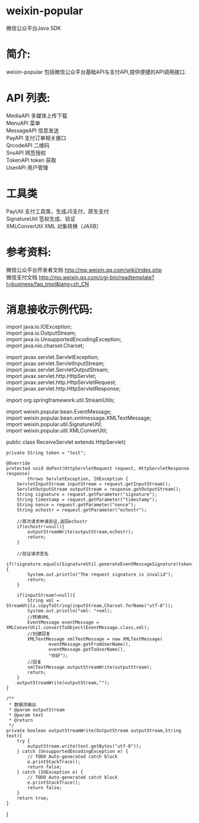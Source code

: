 weixin-popular
==============

微信公众平台Java SDK


简介:
==============
weixin-popular 包括微信公众平台基础API与支付API,提供便捷的API调用接口.

API 列表:
==============
MediaAPI	多媒体上传下载  
MenuAPI		菜单   
MessageAPI      信息发送   
PayAPI		支付订单相关接口   
QrcodeAPI       二维码   
SnsAPI          网签授权   
TokenAPI        token 获取   
UserAPI         用户管理  


工具类
==============
PayUtil         支付工具类，生成JS支付，原生支付   
SignatureUtil   签权生成、验证   
XMLConverUtil   XML 对象转换（JAXB）   

参考资料:
==============
微信公众平台开发者文档 http://mp.weixin.qq.com/wiki/index.php    
微信支付文档 http://mp.weixin.qq.com/cgi-bin/readtemplate?t=business/faq_tmpl&lang=zh_CN


消息接收示例代码:
==============
import java.io.IOException;   
import java.io.OutputStream;   
import java.io.UnsupportedEncodingException;   
import java.nio.charset.Charset;   

import javax.servlet.ServletException;   
import javax.servlet.ServletInputStream;   
import javax.servlet.ServletOutputStream;   
import javax.servlet.http.HttpServlet;   
import javax.servlet.http.HttpServletRequest;   
import javax.servlet.http.HttpServletResponse;   

import org.springframework.util.StreamUtils;   

import weixin.popular.bean.EventMessage;   
import weixin.popular.bean.xmlmessage.XMLTextMessage;   
import weixin.popular.util.SignatureUtil;   
import weixin.popular.util.XMLConverUtil;   

public class ReceiveServlet extends HttpServlet{
	
	private String token = "test";

	@Override
	protected void doPost(HttpServletRequest request, HttpServletResponse response)
			throws ServletException, IOException {
		ServletInputStream inputStream = request.getInputStream();
		ServletOutputStream outputStream = response.getOutputStream();
		String signature = request.getParameter("signature");
		String timestamp = request.getParameter("timestamp");
		String nonce = request.getParameter("nonce");
		String echostr = request.getParameter("echostr");
		
		//首次请求申请验证,返回echostr
		if(echostr!=null){
			outputStreamWrite(outputStream,echostr);
			return;
		}
		
		//验证请求签名
		if(!signature.equals(SignatureUtil.generateEventMessageSignature(token,timestamp,nonce))){
			System.out.println("The request signature is invalid");
			return;
		}
		
		if(inputStream!=null){
			String xml = StreamUtils.copyToString(inputStream,Charset.forName("utf-8"));
			System.out.println("xml: "+xml);
			//转换XML
			EventMessage eventMessage = XMLConverUtil.convertToObject(EventMessage.class,xml);
			//创建回复
			XMLTextMessage xmlTextMessage = new XMLTextMessage(
					eventMessage.getFromUserName(), 
					eventMessage.getToUserName(),
					"你好");
			//回复
			xmlTextMessage.outputStreamWrite(outputStream);
			return;
		}
		outputStreamWrite(outputStream,"");
	}

	/**
	 * 数据流输出
	 * @param outputStream
	 * @param text
	 * @return
	 */
	private boolean outputStreamWrite(OutputStream outputStream,String text){
		try {
			outputStream.write(text.getBytes("utf-8"));
		} catch (UnsupportedEncodingException e) {
			// TODO Auto-generated catch block
			e.printStackTrace();
			return false;
		} catch (IOException e) {
			// TODO Auto-generated catch block
			e.printStackTrace();
			return false;
		}
		return true;
	}
}
